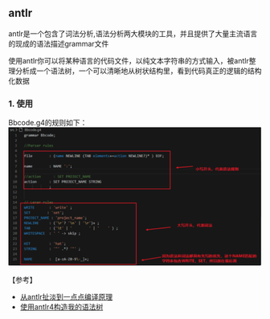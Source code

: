 ## antlr
antlr是一个包含了词法分析,语法分析两大模块的工具，并且提供了大量主流语言的现成的语法描述grammar文件

使用antlr你可以将某种语言的代码文件，以纯文本字符串的方式输入，被antlr整理分析成一个语法树，一个可以清晰地从树状结构里，看到代码真正的逻辑的结构化数据

### 1. 使用
Bbcode.g4的规则如下：
<img src="./assets/antlrGrammer.png">

【参考】

- [从antlr扯淡到一点点编译原理](https://awhisper.github.io/2016/11/18/%E4%BB%8Eantlr%E5%88%B0%E8%AF%AD%E6%B3%95%E8%A7%A3%E6%9E%90/)
- [使用antlr4构造我的语法树](https://cloud.tencent.com/developer/article/1571188)